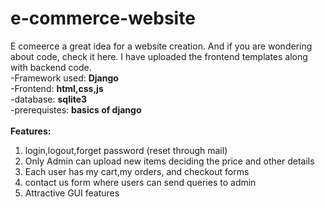 # e-commerce-website
E comeerce a great idea for a website creation. And if you are wondering about code, check it here. I have uploaded the frontend templates along with backend code.</br>
-Framework used: **Django**</br>
-Frontend: **html,css,js**</br>
-database: **sqlite3**</br>
-prerequistes: **basics of django**</br>
</br>
**Features:**
1. login,logout,forget password (reset through mail)
2. Only Admin can upload new items deciding the price and other details
3. Each user has my cart,my orders, and checkout forms
4. contact us form where users can send queries to admin
5. Attractive GUI features

